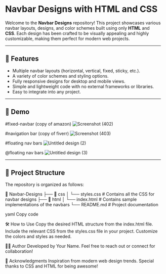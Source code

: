 # Navbar Designs with HTML and CSS

Welcome to the **Navbar Designs** repository! This project showcases various navbar layouts, designs, and color schemes built using only **HTML** and **CSS**. Each design has been crafted to be visually appealing and highly customizable, making them perfect for modern web projects.

---


## 🚀 Features

- Multiple navbar layouts (horizontal, vertical, fixed, sticky, etc.).
- A variety of color schemes and styling options.
- Fully responsive designs for desktop and mobile views.
- Simple and lightweight code with no external frameworks or libraries.
- Easy to integrate into any project.

---

## 🎨 Demo

#fixed-navbar (copy of amazon)
![Screenshot (402)](https://github.com/user-attachments/assets/46ac0c5f-a38e-4604-837b-47e4fc81b3cb)

#navigation bar (copy of fiverr)
![Screenshot (403)](https://github.com/user-attachments/assets/d3bbe3a2-0328-4ffc-816b-90d2d72d9839)

#floating nav bars
![Untitled design (2)](https://github.com/user-attachments/assets/ada11526-3151-4854-b2b3-832f50db4209)

@floating nav bars
![Untitled design (3)](https://github.com/user-attachments/assets/b2895f57-d65b-41fb-b92a-0000fe1778fa)

---

## 📁 Project Structure

The repository is organized as follows:

📂 Navbar-Designs ├── 📁 css │ └── styles.css # Contains all the CSS for navbar designs ├── 📁 html │ └── index.html # Contains sample implementations of the navbars └── README.md # Project documentation

yaml
Copy code



🛠️ How to Use
Copy the desired HTML structure from the index.html file.
Include the relevant CSS from the styles.css file in your project.
Customize the colors and styles as needed.

👩‍💻 Author
Developed by Your Name.
Feel free to reach out or connect for collaboration!

🙌 Acknowledgments
Inspiration from modern web design trends.
Special thanks to CSS and HTML for being awesome!



